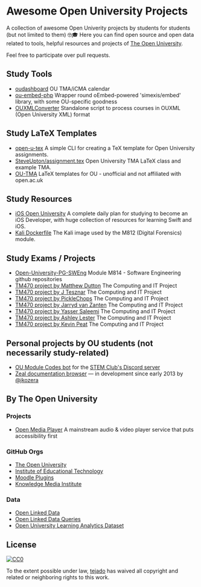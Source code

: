 # Awesome Open University Projects
A collection of awesome Open Univerity projects by students for students (but not limited to them) 🤓🎓 Here you can find open source and open data related to tools, helpful resources and projects of [The Open University](https://www.open.ac.uk/).

Feel free to participate over pull requests.

## Study Tools
- [oudashboard](https://gitlab.com/jkozera/oudashboard) OU TMA/iCMA calendar
- [ou-embed-php](https://github.com/IET-OU/ou-embed-php) Wrapper round oEmbed-powered 'simexis/embed' library, with some OU-specific goodness
- [OUXMLConverter](https://github.com/chaotic-kingdoms/OUXMLConverter) Standalone script to process courses in OUXML (Open University XML) format

## Study LaTeX Templates
- [open-u-tex](https://github.com/qoelet/open-u-tex) A simple CLI for creating a TeX template for Open University assignments.
- [SteveUpton/assignment.tex](https://gist.github.com/SteveUpton/5025738)  Open University TMA LaTeX class and example TMA. 
- [OU-TMA](https://github.com/OU-TMA) LaTeX templates for OU - unofficial and not affiliated with open.ac.uk

## Study Resources
- [iOS Open University](https://github.com/akshay1337/iOS-Open-University) 
A complete daily plan for studying to become an iOS Developer, with huge collection of resources for learning Swift and iOS.
- [Kali Dockerfile](https://github.com/yijunyu/kali-open-university) 
The Kali image used by the M812 (Digital Forensics) module.

## Study Exams / Projects
- [Open-University-PG-SWEng](https://github.com/Open-University-PG-SWEng/) Module M814 - Software Engineering github repositories
- [TM470 project by Matthew Dutton](https://github.com/mmd93ee/ou-tm470/) The Computing and IT Project
- [TM470 project by J Tesznar](https://github.com/jo-tez/tm470) The Computing and IT Project
- [TM470 project by PickleChops](https://github.com/PickleChops/autoq) The Computing and IT Project
- [TM470 project by Jarryd van Zanten](https://github.com/iisjreg-dev/TM470-project) The Computing and IT Project
- [TM470 project by Yasser Saleemi](https://github.com/yasn77/whitepy) The Computing and IT Project
- [TM470 project by Ashley Lester](https://github.com/ashleylester/tm470) The Computing and IT Project
- [TM470 project by Kevin Peat](https://github.com/devonshire/ou-tm470) The Computing and IT Project

## Personal projects by OU students (not necessarily study-related)
- [OU Module Codes bot](https://gitlab.com/jkozera/oumodulesbot) for the [STEM Club's Discord server](http://www.oucr.club)
- [Zeal documentation browser](https://zealdocs.org/) — in development since early 2013 by [@jkozera](https://github.com/zealdocs/zeal/graphs/contributors)


## By The Open University
### Projects
- [Open Media Player](https://github.com/IET-OU/open-media-player) A mainstream audio & video player service that puts accessibility first 

### GitHub Orgs
- [The Open University](https://github.com/the-open-university)
- [Institute of Educational Technology](https://github.com/IET-OU/)
- [Moodle Plugins](https://github.com/moodleou)
- [Knowledge Media Institute](https://github.com/kmi)

### Data
- [Open Linked Data](http://data.open.ac.uk/)
- [Open Linked Data Queries](https://gist.github.com/Open-University-LOD)
- [Open University Learning Analytics Dataset](https://analyse.kmi.open.ac.uk/open_dataset) 

## License
[![CC0](http://mirrors.creativecommons.org/presskit/buttons/88x31/svg/cc-zero.svg)](http://creativecommons.org/publicdomain/zero/1.0)

To the extent possible under law, [tejado](https://github.com/tejado) has waived all copyright and
related or neighboring rights to this work.
